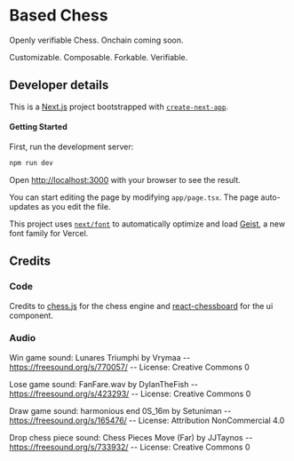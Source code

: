 # Based Chess

Openly verifiable Chess. Onchain coming soon.

Customizable. Composable. Forkable. Verifiable.

## Developer details

This is a [Next.js](https://nextjs.org) project bootstrapped with [`create-next-app`](https://nextjs.org/docs/app/api-reference/cli/create-next-app).

#### Getting Started

First, run the development server:

```bash
npm run dev
```

Open [http://localhost:3000](http://localhost:3000) with your browser to see the result.

You can start editing the page by modifying `app/page.tsx`. The page auto-updates as you edit the file.

This project uses [`next/font`](https://nextjs.org/docs/app/building-your-application/optimizing/fonts) to automatically optimize and load [Geist](https://vercel.com/font), a new font family for Vercel.


## Credits

### Code

Credits to <a href="https://github.com/jhlywa/chess.js" target="_blank" rel="noopener noreferrer">chess.js</a> for the chess engine and <a href="https://github.com/Clariity/react-chessboard">react-chessboard</a> for the ui component.</p>

### Audio

Win game sound:
Lunares Triumphi by Vrymaa -- https://freesound.org/s/770057/ -- License: Creative Commons 0

Lose game sound:
FanFare.wav by DylanTheFish -- https://freesound.org/s/423293/ -- License: Creative Commons 0

Draw game sound:
harmonious end 0S_16m by Setuniman -- https://freesound.org/s/165476/ -- License: Attribution NonCommercial 4.0

Drop chess piece sound:
Chess Pieces Move (Far) by JJTaynos -- https://freesound.org/s/733932/ -- License: Creative Commons 0


